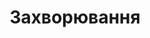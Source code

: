 ---
title: Захворювання
url: '/ua/disease'
featured_image: '/img/background.jpg'

layout: left-and-right
sections_folder: page-disease

menu:
  main:
    identifier: disease
    name: Захворювання
    weight: 2
---